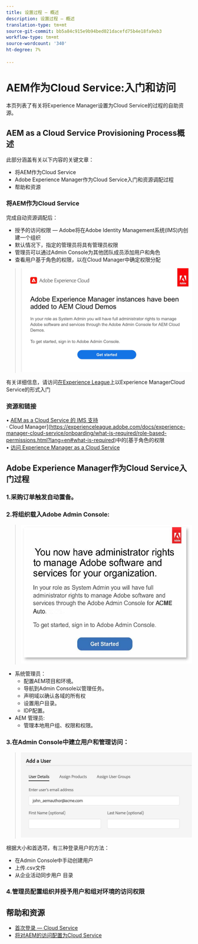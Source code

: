 ```yaml
---
title: 设置过程 — 概述
description: 设置过程 — 概述
translation-type: tm+mt
source-git-commit: bb5a84c915e9b94bed021dacefd75b4e18fa9eb3
workflow-type: tm+mt
source-wordcount: '340'
ht-degree: 7%

---
```



# AEM作为Cloud Service:入门和访问

本页列表了有关将Experience Manager设置为Cloud Service的过程的自助资源。

## AEM as a Cloud Service Provisioning Process概述

此部分涵盖有关以下内容的关键文章：

* 将AEM作为Cloud Service
* Adobe Experience Manager作为Cloud Service入门和资源调配过程
* 帮助和资源


### 将AEM作为Cloud Service

完成自动资源调配后：

* 授予的访问权限 — Adobe将在Adobe Identity Management系统(IMS)内创建一个组织
* 默认情况下，指定的管理员将具有管理员权限
* 管理员可以通过Admin Console为其他团队成员添加用户和角色
* 查看用户基于角色的权限，以在Cloud Manager中确定权限分配

> ![procesoverview.jpg](./assets/processOverview.jpg)


有关详细信息，请访问[在Experience League](https://experienceleague.adobe.com/docs/experience-manager-cloud-service/onboarding/home.html?lang=en)上以Experience ManagerCloud Service的形式入门

### 资源和链接

• [AEM as a Cloud Service 的 IMS 支持](https://experienceleague.adobe.com/docs/experience-manager-cloud-service/security/ims-support.html?lang=en)\
· Cloud Manager](https://experienceleague.adobe.com/docs/experience-manager-cloud-service/onboarding/what-is-required/role-based-permissions.html?lang=en#what-is-required)中的[基于角色的权限\
• [访问 Experience Manager as a Cloud Service](https://experienceleague.adobe.com/docs/experience-manager-cloud-service/onboarding/getting-access/navigation.html?lang=en#getting-access)


## Adobe Experience Manager作为Cloud Service入门过程

### 1.采购订单触发自动置备。

### 2.将组织载入Adobe Admin Console:

>   ![procesoverview2.jpg](./assets/processOverview2.jpg)
* 系统管理员：
   * 配置AEM项目和环境。
   * 导航到Admin Console以管理任务。
   * 声明域以确认各域的所有权
   * 设置用户目录。
   * IDP配置。
* AEM 管理员:
   * 管理本地用户组、权限和权限。

### 3.在Admin Console中建立用户和管理访问：

>   ![procesoverview3.jpg](./assets/processOverview3.jpg)

根据大小和首选项，有三种登录用户的方法：
* 在Admin Console中手动创建用户
* 上传.csv文件
* 从企业活动同步用户
目录

### 4.管理员配置组织并授予用户和组对环境的访问权限

## 帮助和资源

* [首次登录 — Cloud Service](https://experienceleague.adobe.com/docs/experience-manager-cloud-service/onboarding/getting-access/cloud-service-programs/first-time-login.html#getting-access)
* [将对AEM的访问配置为Cloud Service](https://experienceleague.adobe.com/docs/experience-manager-learn/cloud-service/accessing/overview.html?lang=en#accessing)
